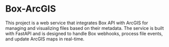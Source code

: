 # Box-ArcGIS
This project is a web service that integrates Box API with ArcGIS for managing and visualizing files based on their metadata. The service is built with FastAPI and is designed to handle Box webhooks, process file events, and update ArcGIS maps in real-time.
